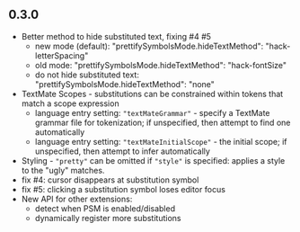 ## 0.3.0
* Better method to hide substituted text, fixing #4 #5
    * new mode (default): "prettifySymbolsMode.hideTextMethod": "hack-letterSpacing"
    * old mode: "prettifySymbolsMode.hideTextMethod": "hack-fontSize"
    * do not hide substituted text: "prettifySymbolsMode.hideTextMethod": "none"
* TextMate Scopes - substitutions can be constrained within tokens that match a scope expression
    * language entry setting: `"textMateGrammar"` - specify a TextMate grammar file for tokenization; if unspecified, then attempt to find one automatically
    * language entry setting: `"textMateInitialScope"` - the initial scope; if unspecified, then attempt to infer automatically
* Styling - `"pretty"` can be omitted if `"style"` is specified: applies a style to the "ugly" matches.
* fix #4: cursor disappears at substitution symbol
* fix #5: clicking a substitution symbol loses editor focus
* New API for other extensions:
    * detect when PSM is enabled/disabled
    * dynamically register more substitutions